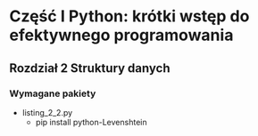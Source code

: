 # Część I Python: krótki wstęp do efektywnego programowania
## Rozdział 2 Struktury danych
### Wymagane pakiety

+ listing_2_2.py
    + pip install python-Levenshtein